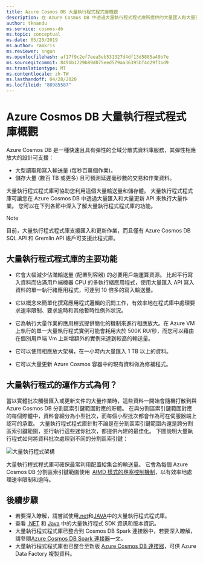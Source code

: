 ```yaml
---
title: Azure Cosmos DB 大量執行程式程式庫概觀
description: 在 Azure Cosmos DB 中透過大量執行程式程式庫所提供的大量匯入和大量更新 API，來執行大量作業。
author: tknandu
ms.service: cosmos-db
ms.topic: conceptual
ms.date: 05/28/2019
ms.author: ramkris
ms.reviewer: sngun
ms.openlocfilehash: af17f9c2ef7eea5eb531327d4df13d5885a49b7e
ms.sourcegitcommit: 849bb1729b89d075eed579aa36395bf4d29f3bd9
ms.translationtype: MT
ms.contentlocale: zh-TW
ms.lasthandoff: 04/28/2020
ms.locfileid: "80985587"
---
```

# <a name="azure-cosmos-db-bulk-executor-library-overview"></a>Azure Cosmos DB 大量執行程式程式庫概觀
 
Azure Cosmos DB 是一種快速且具有彈性的全域分散式資料庫服務，其彈性相應放大的設計可支援： 

* 大型讀取和寫入輸送量 (每秒百萬個作業)。  
* 儲存大量 (數百 TB 或更多) 且可預測延遲毫秒數的交易和作業資料。  

大量執行程式程式庫可協助您利用這個大量輸送量和儲存體。 大量執行程式程式庫可讓您在 Azure Cosmos DB 中透過大量匯入和大量更新 API 來執行大量作業。 您可以在下列各節中深入了解大量執行程式程式庫的功能。 

> [!NOTE] 
> 目前，大量執行程式程式庫支援匯入和更新作業，而且僅有 Azure Cosmos DB SQL API 和 Gremlin API 帳戶可支援此程式庫。
 
## <a name="key-features-of-the-bulk-executor-library"></a>大量執行程式程式庫的主要功能  
 
* 它會大幅減少佔滿輸送量 (配置到容器) 的必要用戶端運算資源。 比起平行寫入資料而佔滿用戶端機器 CPU 的多執行緒應用程式，使用大量匯入 API 寫入資料的單一執行緒應用程式，可達到 10 倍多的寫入輸送量。  

* 它以概念來簡單化撰寫應用程式邏輯的沉悶工作，有效率地在程式庫中處理要求速率限制、要求逾時和其他暫時性例外狀況。  

* 它為執行大量作業的應用程式提供簡化的機制來進行相應放大。在 Azure VM 上執行的單一大量執行程式實例可能會耗用大於 500K RU/秒，而您可以藉由在個別用戶端 Vm 上新增額外的實例來達到較高的輸送量。  
 
* 它可以使用相應放大架構，在一小時內大量匯入 1 TB 以上的資料。  

* 它可以大量更新 Azure Cosmos 容器中的現有資料做為修補程式。 
 
## <a name="how-does-the-bulk-executor-operate"></a>大量執行程式的運作方式為何？ 

當以實體批次觸發匯入或更新文件的大量作業時，這些資料一開始會隨機打散到與 Azure Cosmos DB 分割區索引鍵範圍對應的貯體。 在與分割區索引鍵範圍對應的每個貯體中，資料會細分為小型批次，而每個小型批次都會作為可在伺服器端上認可的承載。 大量執行程式程式庫針對不論是在分割區索引鍵範圍內還是跨分割區索引鍵範圍，並行執行這些迷你批次，都提供內建的最佳化。 下圖說明大量執行程式如何將資料批次處理到不同的分割區索引鍵：  

![大量執行程式架構](./media/bulk-executor-overview/bulk-executor-architecture.png)

大量執行程式程式庫可確保最常利用配置給集合的輸送量。 它會為每個 Azure Cosmos DB 分割區索引鍵範圍使用  [AIMD 樣式的壅塞控制機制](https://tools.ietf.org/html/rfc5681)，以有效率地處理速率限制和逾時。 

## <a name="next-steps"></a>後續步驟 
  
* 若要深入瞭解，請嘗試使用[.net](bulk-executor-dot-net.md)和[JAVA](bulk-executor-java.md)中的大量執行程式程式庫。  
* 查看 [.NET](sql-api-sdk-bulk-executor-dot-net.md) 和 [Java](sql-api-sdk-bulk-executor-java.md) 中的大量執行程式 SDK 資訊和版本資訊。
* 大量執行程式程式庫已整合到 Cosmos DB Spark 連接器中，若要深入瞭解，請參閱[Azure Cosmos DB Spark 連接器](spark-connector.md)一文。  
* 大量執行程式程式庫也已整合至新版 [Azure Cosmos DB 連接器](../data-factory/connector-azure-cosmos-db.md)，可供 Azure Data Factory 複製資料。
